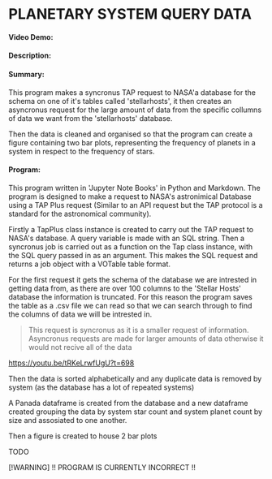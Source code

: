 # PLANETARY SYSTEM QUERY DATA
#### Video Demo: <URL HERE>
#### Description:
#### Summary:
This program makes a syncronus TAP request to NASA'a database for the schema on one of it's tables called 'stellarhosts', it then creates an asyncronus request for the large amount of data from the specific collumns of data we want from the 'stellarhosts' database.

Then the data is cleaned and organised so that the program can create a figure containing two bar plots, representing the frequency of planets in a system in respect to the frequency of stars.

#### Program:
This program written in 'Jupyter Note Books' in Python and Markdown. The program is designed to make a request to NASA's astronimical Database using a TAP Plus request (Similar to an API request but the TAP protocol is a standard for the astronomical community).

Firstly a TapPlus class instance is created to carry out the TAP request to NASA's database. A query variable is made with an SQL string. Then a syncronus job is carried out as a function on the Tap class instance, with the SQL query passed in as an argument. This makes the SQL request and returns a job object with a VOTable table format.

For the first request it gets the schema of the database we are intrested in getting data from, as there are over 100 columns to the 'Stellar Hosts' database the information is truncated. For this reason the program saves the table as a .csv file we can read so that we can search through to find the columns of data we will be intrested in.
> This request is syncronus as it is a smaller request of information. Asyncronus requests are made for larger amounts of data otherwise it would not recive all of the data

<https://youtu.be/tRKeLrwfUgU?t=698>

Then the data is sorted alphabetically and any duplicate data is removed by system (as the database has a lot of repeated systems)

A Panada dataframe is created from the database and a new dataframe created grouping the data by system star count and system planet count by size and assosiated to one another.

Then a figure is created to house 2 bar plots

TODO

[!WARNING]
!! PROGRAM IS CURRENTLY INCORRECT !!